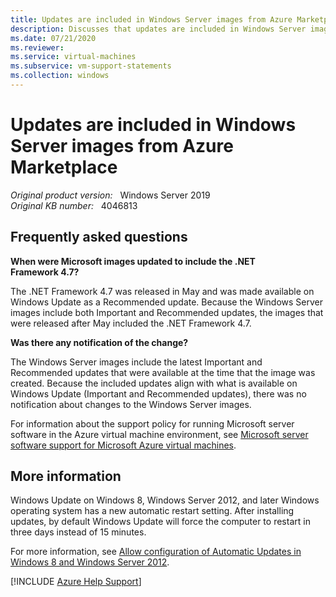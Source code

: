 ```yaml
---
title: Updates are included in Windows Server images from Azure Marketplace
description: Discusses that updates are included in Windows Server images that are available on Azure Marketplace.
ms.date: 07/21/2020
ms.reviewer: 
ms.service: virtual-machines
ms.subservice: vm-support-statements
ms.collection: windows
---
```

# Updates are included in Windows Server images from Azure Marketplace

_Original product version:_ &nbsp; Windows Server 2019  
_Original KB number:_ &nbsp; 4046813

## Frequently asked questions

**When were Microsoft images updated to include the .NET Framework 4.7?**

The .NET Framework 4.7 was released in May and was made available on Windows Update as a Recommended update. Because the Windows Server images include both Important and Recommended updates, the images that were released after May included the .NET Framework 4.7.

**Was there any notification of the change?**

The Windows Server images include the latest Important and Recommended updates that were available at the time that the image was created. Because the included updates align with what is available on Windows Update (Important and Recommended updates), there was no notification about changes to the Windows Server images.

For information about the support policy for running Microsoft server software in the Azure virtual machine environment, see [Microsoft server software support for Microsoft Azure virtual machines](https://support.microsoft.com/help/2721672/microsoft-server-software-support-for-microsoft-azure-virtual-machines).

## More information

Windows Update on Windows 8, Windows Server 2012, and later Windows operating system has a new automatic restart setting. After installing updates, by default Windows Update will force the computer to restart in three days instead of 15 minutes.

For more information, see [Allow configuration of Automatic Updates in Windows 8 and Windows Server 2012](https://support.microsoft.com/help/2885694/allow-configuration-of-automatic-updates-in-windows-8-and-windows-serv).

[!INCLUDE [Azure Help Support](../../includes/azure-help-support.md)]
